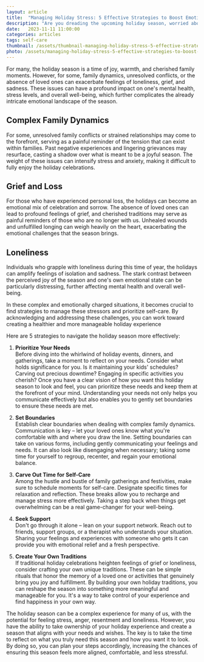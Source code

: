 ```yaml
---
layout: article
title:  "Managing Holiday Stress: 5 Effective Strategies to Boost Emotional Well-Being"
description: "Are you dreading the upcoming holiday season, worried about complex family dynamics, unresolved conflicts, or just concerned about being alone? For many, the holiday season is a time of joy, warmth, and cherished family moments. However, for some, this time of year can be a source of stress and emotional turmoil. If you're among those who find the holidays challenging, I invite you to read on and explore 5 effective strategies for navigating the holiday season and taking care of yourself during these challenging times."
date:   2023-11-11 11:00:00
categories: articles
tags: self-care
thumbnail: /assets/thumbnail-managing-holiday-stress-5-effective-strategies-to-boost-emotional-well-being.jpg
photo: /assets/managing-holiday-stress-5-effective-strategies-to-boost-emotional-well-being.jpg
---
```

For many, the holiday season is a time of joy, warmth, and cherished family moments. However, for some, family dynamics, unresolved conflicts, or the absence of loved ones can exacerbate feelings of loneliness, grief, and sadness. These issues can have a profound impact on one's mental health, stress levels, and overall well-being, which further complicates the already intricate emotional landscape of the season. 

Complex Family Dynamics
--------
For some, unresolved family conflicts or strained relationships may come to the forefront, serving as a painful reminder of the tension that can exist within families. Past negative experiences and lingering grievances may resurface, casting a shadow over what is meant to be a joyful season. The weight of these issues can intensify stress and anxiety, making it difficult to fully enjoy the holiday celebrations. 

Grief and Loss
--------
For those who have experienced personal loss, the holidays can become an emotional mix of celebration and sorrow. The absence of loved ones can lead to profound feelings of grief, and cherished traditions may serve as painful reminders of those who are no longer with us. Unhealed wounds and unfulfilled longing can weigh heavily on the heart, exacerbating the emotional challenges that the season brings. 

Loneliness
--------
Individuals who grapple with loneliness during this time of year, the holidays can amplify feelings of isolation and sadness. The stark contrast between the perceived joy of the season and one's own emotional state can be particularly distressing, further affecting mental health and overall well-being. 

In these complex and emotionally charged situations, it becomes crucial to find strategies to manage these stressors and prioritize self-care. By acknowledging and addressing these challenges, you can work toward creating a healthier and more manageable holiday experience

Here are 5 strategies to navigate the holiday season more effectively:

1. **Prioritize Your Needs**  
Before diving into the whirlwind of holiday events, dinners, and gatherings, take a moment to reflect on your needs. Consider what holds significance for you. Is it maintaining your kids' schedules? Carving out precious downtime? Engaging in specific activities you cherish? Once you have a clear vision of how you want this holiday season to look and feel, you can prioritize these needs and keep them at the forefront of your mind. Understanding your needs not only helps you communicate effectively but also enables you to gently set boundaries to ensure these needs are met.

2. **Set Boundaries**  
Establish clear boundaries when dealing with complex family dynamics. Communication is key – let your loved ones know what you're comfortable with and where you draw the line. Setting boundaries can take on various forms, including gently communicating your feelings and needs. It can also look like disengaging when necessary; taking some time for yourself to regroup, recenter, and regain your emotional balance.

3. **Carve Out Time for Self-Care**  
Among the hustle and bustle of family gatherings and festivities, make sure to schedule moments for self-care. Designate specific times for relaxation and reflection. These breaks allow you to recharge and manage stress more effectively. Taking a step back when things get overwhelming can be a real game-changer for your well-being.

4. **Seek Support**  
Don't go through it alone – lean on your support network. Reach out to friends, support groups, or a therapist who understands your situation. Sharing your feelings and experiences with someone who gets it can provide you with emotional relief and a fresh perspective. 

5. **Create Your Own Traditions**  
If traditional holiday celebrations heighten feelings of grief or loneliness, consider crafting your own unique traditions. These can be simple rituals that honor the memory of a loved one or activities that genuinely bring you joy and fulfillment. By building your own holiday traditions, you can reshape the season into something more meaningful and manageable for you. It's a way to take control of your experience and find happiness in your own way.

The holiday season can be a complex experience for many of us, with the potential for feeling stress, anger, resentment and loneliness. However, you have the ability to take ownership of your holiday experience and create a season that aligns with your needs and wishes. The key is to take the time to reflect on what you truly need this season and how you want it to look. By doing so, you can plan your steps accordingly, increasing the chances of ensuring this season feels more aligned, comfortable, and less stressful.
